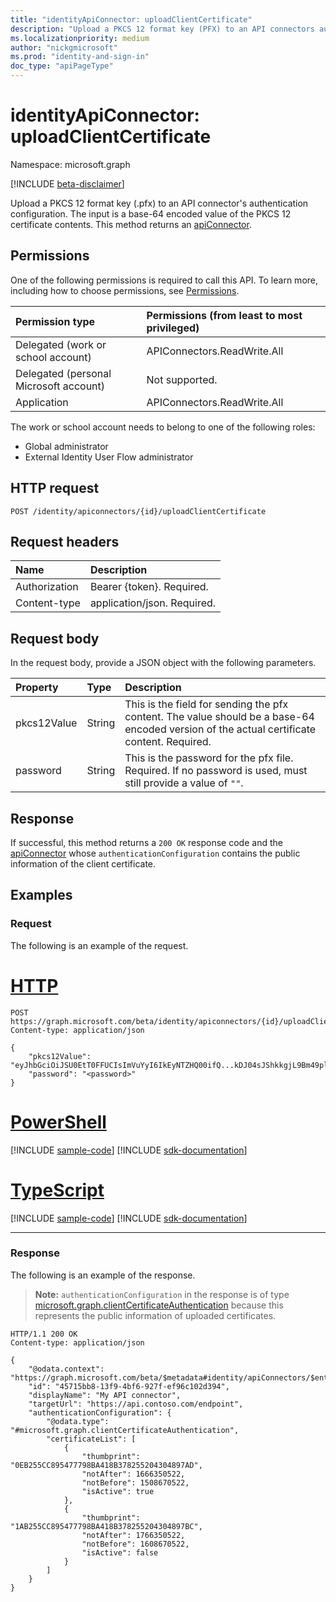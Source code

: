 ```yaml
---
title: "identityApiConnector: uploadClientCertificate"
description: "Upload a PKCS 12 format key (PFX) to an API connectors authentication configuration."
ms.localizationpriority: medium
author: "nickgmicrosoft"
ms.prod: "identity-and-sign-in"
doc_type: "apiPageType"
---
```


# identityApiConnector: uploadClientCertificate

Namespace: microsoft.graph

[!INCLUDE [beta-disclaimer](../../includes/beta-disclaimer.md)]

Upload a PKCS 12 format key (.pfx) to an API connector's authentication configuration. The input is a base-64 encoded value of the PKCS 12 certificate contents. This method returns an [apiConnector](../resources/identityApiConnector.md).

## Permissions

One of the following permissions is required to call this API. To learn more, including how to choose permissions, see [Permissions](/graph/permissions-reference).

| Permission type                        | Permissions (from least to most privileged) |
| :------------------------------------- | :------------------------------------------ |
| Delegated (work or school account)     | APIConnectors.ReadWrite.All |
| Delegated (personal Microsoft account) | Not supported.  |
| Application                            | APIConnectors.ReadWrite.All |

The work or school account needs to belong to one of the following roles:

* Global administrator
* External Identity User Flow administrator

## HTTP request

<!-- { "blockType": "ignored" } -->

```http
POST /identity/apiconnectors/{id}/uploadClientCertificate
```

## Request headers

| Name          | Description   |
|:--------------|:--------------|
| Authorization | Bearer {token}. Required. |
| Content-type  | application/json. Required. |

## Request body

In the request body, provide a JSON object with the following parameters.

|Property|Type|Description|
|:---|:---|:---|
|pkcs12Value|String| This is the field for sending the pfx content. The value should be a base-64 encoded version of the actual certificate content. Required.|
|password|String| This is the password for the pfx file. Required. If no password is used, must still provide a value of `""`.|

## Response

If successful, this method returns a `200 OK` response code and the [apiConnector](../resources/identityApiConnector.md) whose `authenticationConfiguration` contains the public information of the client certificate.

## Examples

### Request

The following is an example of the request.


# [HTTP](#tab/http)
<!-- {
  "blockType": "request",
  "name": "identityapiconnector_uploadclientcertificate"
}-->

```http
POST https://graph.microsoft.com/beta/identity/apiconnectors/{id}/uploadClientCertificate
Content-type: application/json

{
    "pkcs12Value": "eyJhbGciOiJSU0EtT0FFUCIsImVuYyI6IkEyNTZHQ00ifQ...kDJ04sJShkkgjL9Bm49plA",
    "password": "<password>"
}
```

# [PowerShell](#tab/powershell)
[!INCLUDE [sample-code](../includes/snippets/powershell/identityapiconnector-uploadclientcertificate-powershell-snippets.md)]
[!INCLUDE [sdk-documentation](../includes/snippets/snippets-sdk-documentation-link.md)]

# [TypeScript](#tab/typescript)
[!INCLUDE [sample-code](../includes/snippets/typescript/identityapiconnector-uploadclientcertificate-typescript-snippets.md)]
[!INCLUDE [sdk-documentation](../includes/snippets/snippets-sdk-documentation-link.md)]

---

### Response

The following is an example of the response.

> **Note:** `authenticationConfiguration` in the response is of type [microsoft.graph.clientCertificateAuthentication](../resources/clientcertificateauthentication.md) because this represents the public information of uploaded certificates.

<!-- {
  "blockType": "response",
  "truncated": true,
  "@odata.type": "microsoft.graph.identityApiConnector"
}
-->

```http
HTTP/1.1 200 OK
Content-type: application/json

{
    "@odata.context": "https://graph.microsoft.com/beta/$metadata#identity/apiConnectors/$entity",
    "id": "45715bb8-13f9-4bf6-927f-ef96c102d394",
    "displayName": "My API connector",
    "targetUrl": "https://api.contoso.com/endpoint",
    "authenticationConfiguration": {
        "@odata.type": "#microsoft.graph.clientCertificateAuthentication",
        "certificateList": [
            {
                "thumbprint": "0EB255CC895477798BA418B378255204304897AD",
                "notAfter": 1666350522,
                "notBefore": 1508670522,
                "isActive": true
            },
            {
                "thumbprint": "1AB255CC895477798BA418B378255204304897BC",
                "notAfter": 1766350522,
                "notBefore": 1608670522,
                "isActive": false
            }
        ]
    }
}
```

<!-- uuid: 16cd6b66-4b1a-43a1-adaf-3a886856ed982019-02-04 14:57:30 UTC -->
<!-- {
  "type": "#page.annotation",
  "description": "identityApiConnector: uploadClientCertificate",
  "keywords": "",
  "section": "documentation",
  "tocPath": ""
}-->
